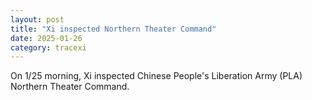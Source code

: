 ```yaml
---
layout: post
title: "Xi inspected Northern Theater Command"
date: 2025-01-26
category: tracexi
---
```


On 1/25 morning, Xi inspected Chinese People's Liberation Army (PLA) Northern Theater Command.


